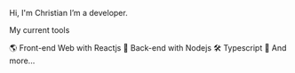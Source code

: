 Hi, I'm Christian
I’m a developer. 

My current tools

🌎 Front-end Web with Reactjs
📡 Back-end with Nodejs
🛠️ Typescript
🧰 And more...
